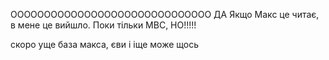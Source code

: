 ОООООООООООООООООООООООООООООО ДА
Якщо Макс це читає, в мене це вийшло. Поки тільки МВС, НО!!!!!

скоро уще база макса, єви і іще може щось
